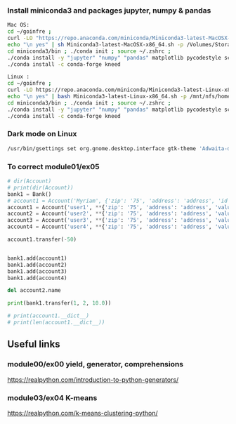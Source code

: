 ### Install miniconda3 and packages jupyter, numpy & pandas
``` bash
Mac OS:
cd ~/goinfre ;
curl -LO "https://repo.anaconda.com/miniconda/Miniconda3-latest-MacOSX-x86_64.sh" ;
echo "\n yes" | sh Miniconda3-latest-MacOSX-x86_64.sh -p /Volumes/Storage/goinfre/manki/miniconda3 ;
cd miniconda3/bin ; ./conda init ; source ~/.zshrc ;
./conda install -y "jupyter" "numpy" "pandas" matplotlib pycodestyle scikit-learn ;
./conda install -c conda-forge kneed
```

```bash
Linux :
cd ~/goinfre ;
curl -LO https://repo.anaconda.com/miniconda/Miniconda3-latest-Linux-x86_64.sh ;
echo "\n yes" | bash Miniconda3-latest-Linux-x86_64.sh -p /mnt/nfs/homes/manki/goinfre/miniconda3 ;
cd miniconda3/bin ; ./conda init ; source ~/.zshrc ;
./conda install -y "jupyter" "numpy" "pandas" matplotlib pycodestyle scikit-learn ;
./conda install -c conda-forge kneed
```

### Dark mode on Linux 
``` bash
/usr/bin/gsettings set org.gnome.desktop.interface gtk-theme 'Adwaita-dark'
```

### To correct module01/ex05
``` python
# dir(Account)
# print(dir(Account))
bank1 = Bank()
# account1 = Account('Myriam', {'zip': '75', 'address': 'address', 'id': 1, 'value': None})
account1 = Account('user1', **{'zip': '75', 'address': 'address', 'value': 30.0})
account2 = Account('user2', **{'zip': '75', 'address': 'address', 'value': 30.0})
account3 = Account('user3', **{'zip': '75', 'address': 'address', 'value': None})
account4 = Account('user4', **{'zip': '75', 'address': 'address', 'value': None})

account1.transfer(-50)


bank1.add(account1)
bank1.add(account2)
bank1.add(account3)
bank1.add(account4)

del account2.name

print(bank1.transfer(1, 2, 10.0))

# print(account1.__dict__)
# print(len(account1.__dict__))
```

## Useful links

### module00/ex00 yield, generator, comprehensions
https://realpython.com/introduction-to-python-generators/
### module03/ex04 K-means
https://realpython.com/k-means-clustering-python/